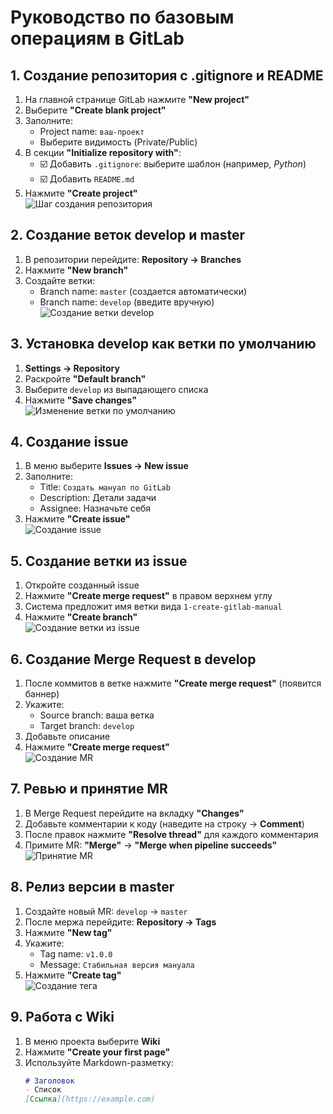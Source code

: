 
# Руководство по базовым операциям в GitLab

## 1. Создание репозитория с .gitignore и README
1. На главной странице GitLab нажмите **"New project"**
2. Выберите **"Create blank project"**
3. Заполните:
   - Project name: `ваш-проект`
   - Выберите видимость (Private/Public)
4. В секции **"Initialize repository with"**:
   - ☑️ Добавить `.gitignore`: выберите шаблон (например, *Python*)
   - ☑️ Добавить `README.md`
5. Нажмите **"Create project"**  
![Шаг создания репозитория](screenshots/create_repo.png)

## 2. Создание веток develop и master
1. В репозитории перейдите: **Repository → Branches**
2. Нажмите **"New branch"**
3. Создайте ветки:
   - Branch name: `master` (создается автоматически)
   - Branch name: `develop` (введите вручную)  
![Создание ветки develop](screenshots/create_develop.png)

## 3. Установка develop как ветки по умолчанию
1. **Settings → Repository**
2. Раскройте **"Default branch"**
3. Выберите `develop` из выпадающего списка
4. Нажмите **"Save changes"**  
![Изменение ветки по умолчанию](screenshots/set_default_branch.png)

## 4. Создание issue
1. В меню выберите **Issues → New issue**
2. Заполните:
   - Title: `Создать мануал по GitLab`
   - Description: Детали задачи
   - Assignee: Назначьте себя
3. Нажмите **"Create issue"**  
![Создание issue](screenshots/create_issue.png)

## 5. Создание ветки из issue
1. Откройте созданный issue
2. Нажмите **"Create merge request"** в правом верхнем углу
3. Система предложит имя ветки вида `1-create-gitlab-manual`
4. Нажмите **"Create branch"**  
![Создание ветки из issue](screenshots/branch_from_issue.png)

## 6. Создание Merge Request в develop
1. После коммитов в ветке нажмите **"Create merge request"** (появится баннер)
2. Укажите:
   - Source branch: ваша ветка
   - Target branch: `develop`
3. Добавьте описание
4. Нажмите **"Create merge request"**  
![Создание MR](screenshots/create_mr.png)

## 7. Ревью и принятие MR
1. В Merge Request перейдите на вкладку **"Changes"**
2. Добавьте комментарии к коду (наведите на строку → **Comment**)
3. После правок нажмите **"Resolve thread"** для каждого комментария
4. Примите MR: **"Merge"** → **"Merge when pipeline succeeds"**  
![Принятие MR](screenshots/accept_mr.png)

## 8. Релиз версии в master
1. Создайте новый MR: `develop` → `master`
2. После мержа перейдите: **Repository → Tags**
3. Нажмите **"New tag"**
4. Укажите:
   - Tag name: `v1.0.0`
   - Message: `Стабильная версия мануала`
5. Нажмите **"Create tag"**  
![Создание тега](screenshots/create_tag.png)

## 9. Работа с Wiki
1. В меню проекта выберите **Wiki**
2. Нажмите **"Create your first page"**
3. Используйте Markdown-разметку:
   ```markdown
   # Заголовок
   - Список
   [Ссылка](https://example.com)